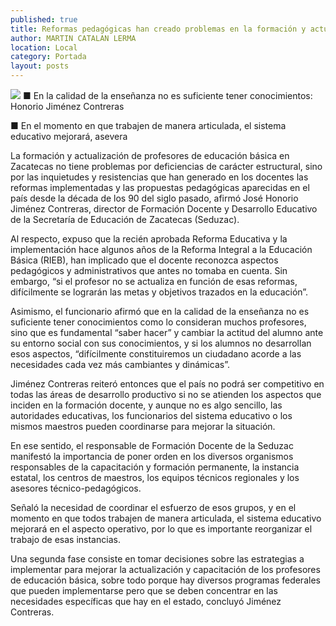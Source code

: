 ```yaml
---
published: true
title: Reformas pedagógicas han creado problemas en la formación y actualización de docentes
author: MARTIN CATALAN LERMA
location: Local
category: Portada
layout: posts
---
```


![](http://i.imgur.com/hwBkKnSm.jpg)
■ En la calidad de la enseñanza no es suficiente tener conocimientos: Honorio Jiménez Contreras

■ En el momento en que trabajen de manera articulada, el sistema educativo mejorará, asevera

La formación y actualización de profesores de educación básica en Zacatecas no tiene problemas por deficiencias de carácter estructural, sino por las inquietudes y resistencias que han generado en los docentes las reformas implementadas y las propuestas pedagógicas aparecidas en el país desde la década de los 90 del siglo pasado, afirmó José Honorio Jiménez Contreras, director de Formación Docente y Desarrollo Educativo de la Secretaría de Educación de Zacatecas (Seduzac).

Al respecto, expuso que la recién aprobada Reforma Educativa y la implementación hace algunos años de la Reforma Integral a la Educación Básica (RIEB), han implicado que el docente reconozca aspectos pedagógicos y administrativos que antes no tomaba en cuenta. Sin embargo, “si el profesor no se actualiza en función de esas reformas, difícilmente se lograrán las metas y objetivos trazados en la educación”.

Asimismo, el funcionario afirmó que en la calidad de la enseñanza no es suficiente tener conocimientos como lo consideran muchos profesores, sino que es fundamental “saber hacer” y cambiar la actitud del alumno ante su entorno social con sus conocimientos, y si los alumnos no desarrollan esos aspectos, “difícilmente constituiremos un ciudadano acorde a las necesidades cada vez más cambiantes y dinámicas”.

Jiménez Contreras reiteró entonces que el país no podrá ser competitivo en todas las áreas de desarrollo productivo si no se atienden los aspectos que inciden en la formación docente, y aunque no es algo sencillo, las autoridades educativas, los funcionarios del sistema educativo o los mismos maestros pueden coordinarse para mejorar la situación.	

En ese sentido, el responsable de Formación Docente de la Seduzac manifestó la importancia de poner orden en los diversos organismos responsables de la capacitación y formación permanente, la instancia estatal, los centros de maestros, los equipos técnicos regionales y los asesores técnico-pedagógicos.

Señaló la necesidad de coordinar el esfuerzo de esos grupos, y en el momento en que todos trabajen de manera articulada, el sistema educativo mejorará en el aspecto operativo, por lo que es importante reorganizar el trabajo de esas instancias.

Una segunda fase consiste en tomar decisiones sobre las estrategias a implementar para mejorar la actualización y capacitación de los profesores de educación básica, sobre todo porque hay diversos programas federales que pueden implementarse pero que se deben concentrar en las necesidades específicas que hay en el estado, concluyó Jiménez Contreras.
